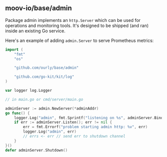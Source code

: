 ## moov-io/base/admin

Package admin implements an `http.Server` which can be used for operations and monitoring tools. It's designed to be shipped (and ran) inside an existing Go service.

Here's an example of adding `admin.Server` to serve Prometheus metrics:

```Go
import (
    "fmt"
    "os"

    "github.com/ourly/base/admin"

    "github.com/go-kit/kit/log"
)

var logger log.Logger

// in main.go or cmd/server/main.go

adminServer := admin.NewServer(*adminAddr)
go func() {
	logger.Log("admin", fmt.Sprintf("listening on %s", adminServer.BindAddr()))
	if err := adminServer.Listen(); err != nil {
		err = fmt.Errorf("problem starting admin http: %v", err)
		logger.Log("admin", err)
		// errs <- err // send err to shutdown channel
	}
}()
defer adminServer.Shutdown()
```
